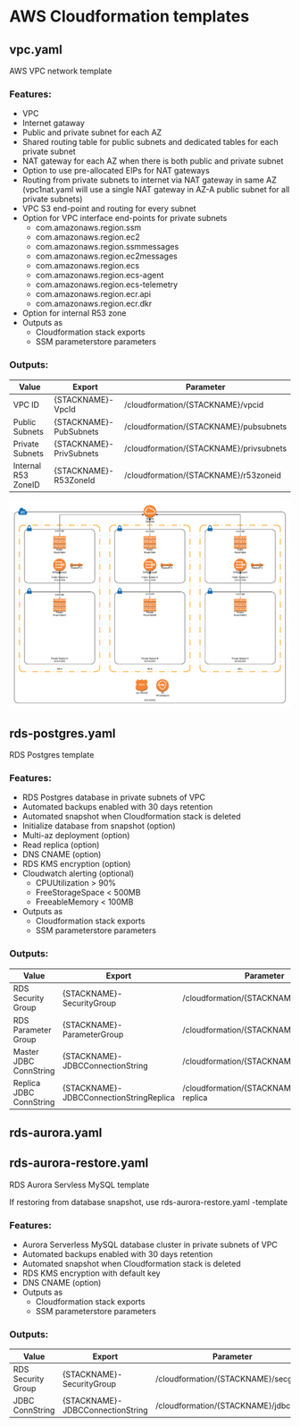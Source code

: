 # AWS Cloudformation templates 

## vpc.yaml

AWS VPC network template

### Features:
* VPC
* Internet gataway
* Public and private subnet for each AZ
* Shared routing table for public subnets and dedicated tables for each private subnet
* NAT gateway for each AZ when there is both public and private subnet
* Option to use pre-allocated EIPs for NAT gateways
* Routing from private subnets to internet via NAT gateway in same AZ
(vpc1nat.yaml will use a single NAT gateway in AZ-A public subnet for all private subnets)
* VPC S3 end-point and routing for every subnet
* Option for VPC interface end-points for private subnets
   * com.amazonaws.region.ssm
   * com.amazonaws.region.ec2
   * com.amazonaws.region.ssmmessages
   * com.amazonaws.region.ec2messages
   * com.amazonaws.region.ecs
   * com.amazonaws.region.ecs-agent
   * com.amazonaws.region.ecs-telemetry
   * com.amazonaws.region.ecr.api
   * com.amazonaws.region.ecr.dkr
* Option for internal R53 zone
* Outputs as
   * Cloudformation stack exports
   * SSM parameterstore parameters

### Outputs:

|Value |Export |Parameter |
|------|-------|----------|
|VPC ID|{STACKNAME}-VpcId|/cloudformation/{STACKNAME}/vpcid|
|Public Subnets|{STACKNAME}-PubSubnets|/cloudformation/{STACKNAME}/pubsubnets|
|Private Subnets|{STACKNAME}-PrivSubnets|/cloudformation/{STACKNAME}/privsubnets|
|Internal R53 ZoneID|{STACKNAME}-R53ZoneId|/cloudformation/{STACKNAME}/r53zoneid|
![VPC diagram](/vpc.png)

## rds-postgres.yaml

RDS Postgres template

### Features:
* RDS Postgres database in private subnets of VPC
* Automated backups enabled with 30 days retention
* Automated snapshot when Cloudformation stack is deleted
* Initialize database from snapshot (option)
* Multi-az deployment (option)
* Read replica (option)
* DNS CNAME (option)
* RDS KMS encryption (option)
* Cloudwatch alerting (optional)
   * CPUUtilization > 90%
   * FreeStorageSpace < 500MB
   * FreeableMemory < 100MB
* Outputs as
   * Cloudformation stack exports
   * SSM parameterstore parameters

### Outputs:

|Value |Export |Parameter |
|------|-------|----------|
|RDS Security Group|{STACKNAME}-SecurityGroup| /cloudformation/{STACKNAME}/secgroup |
|RDS Parameter Group|{STACKNAME}-ParameterGroup| /cloudformation/{STACKNAME}/paramgroup |
|Master JDBC ConnString|{STACKNAME}-JDBCConnectionString| /cloudformation/{STACKNAME}/jdbc |
|Replica JDBC ConnString|{STACKNAME}-JDBCConnectionStringReplica| /cloudformation/{STACKNAME}/jdbc-replica |

## rds-aurora.yaml
## rds-aurora-restore.yaml

RDS Aurora Servless MySQL template

If restoring from database snapshot, use rds-aurora-restore.yaml -template

### Features:
* Aurora Serverless MySQL database cluster in private subnets of VPC
* Automated backups enabled with 30 days retention
* Automated snapshot when Cloudformation stack is deleted
* RDS KMS encryption with default key
* DNS CNAME (option)
* Outputs as
   * Cloudformation stack exports
   * SSM parameterstore parameters

### Outputs:

|Value |Export |Parameter |
|------|-------|----------|
|RDS Security Group|{STACKNAME}-SecurityGroup| /cloudformation/{STACKNAME}/secgroup |
|JDBC ConnString|{STACKNAME}-JDBCConnectionString| /cloudformation/{STACKNAME}/jdbc |
